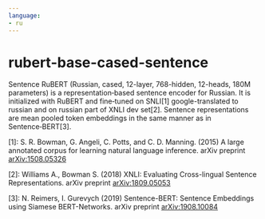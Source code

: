 ```yaml
---
language:
- ru
---
```


# rubert-base-cased-sentence

Sentence RuBERT \(Russian, cased, 12-layer, 768-hidden, 12-heads, 180M parameters\) is a representation‑based sentence encoder for Russian. It is initialized with RuBERT and fine‑tuned on SNLI\[1\] google-translated to russian and on russian part of XNLI dev set\[2\]. Sentence representations are mean pooled token embeddings in the same manner as in Sentence‑BERT\[3\].


\[1\]: S. R. Bowman, G. Angeli, C. Potts, and C. D. Manning. \(2015\) A large annotated corpus for learning natural language inference. arXiv preprint [arXiv:1508.05326](https://arxiv.org/abs/1508.05326)

\[2\]: Williams A., Bowman S. \(2018\) XNLI: Evaluating Cross-lingual Sentence Representations. arXiv preprint [arXiv:1809.05053](https://arxiv.org/abs/1809.05053)

\[3\]: N. Reimers, I. Gurevych \(2019\) Sentence-BERT: Sentence Embeddings using Siamese BERT-Networks. arXiv preprint [arXiv:1908.10084](https://arxiv.org/abs/1908.10084)

